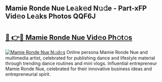 ## Mamie Ronde Nue Le𝚊k𝚎d N𝚞𝚍e - Part-xFP Vid𝚎o Le𝚊ks Photos QQF6J

# <h2><a href="http://fb1vpqq.evod.top/?m=Mamie+Ronde+Nue">🔗 👉🔴 Mamie Ronde Nue Vid𝚎o Ph𝚘t𝚘s</a></h2>

[![Mamie Ronde Nue N𝚞d𝚎s](https://i.imgur.com/8V9OHl7.gif)](http://fb1vpqq.evod.top/?m=Mamie+Ronde+Nue)
Online persona Mamie Ronde Nue and multimedia artist, celebrated for publishing dance and lifestyle material through trending dance routines and mini vlogs. Influential entrepreneur Mamie Ronde Nue, celebrated for their innovative business ideas and entrepreneurial spirit. 
